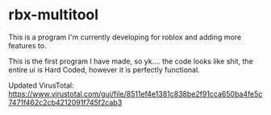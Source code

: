 # rbx-multitool
This is a program I'm currently developing for roblox and adding more features to.

This is the first program I have made, so yk.... the code looks like shit, the entire ui is Hard Coded, however it is perfectly functional.

Updated VirusTotal: https://www.virustotal.com/gui/file/8511ef4e1381c838be2f91cca650ba4fe5c7471f462c2cb4212091f745f2cab3
